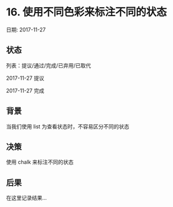 # 16. 使用不同色彩来标注不同的状态

日期: 2017-11-27

## 状态

列表：提议/通过/完成/已弃用/已取代

2017-11-27 提议

2017-11-27 完成

## 背景

当我们使用 list 为查看状态时，不容易区分不同的状态

## 决策

使用 chalk 来标注不同的状态

## 后果

在这里记录结果...

